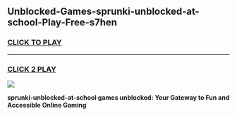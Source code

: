 
## Unblocked-Games-sprunki-unblocked-at-school-Play-Free-s7hen
<h3>
<a href="https://premium76.site?title=sprunki-unblocked-at-school&ref=21A">CLICK TO PLAY</a></h3>
<hr>

<h3>
<a href="https://premium76.site?title=sprunki-unblocked-at-school&ref=21A">CLICK 2 PLAY</a>
  
</h3>

<a href="https://premium76.site?title=sprunki-unblocked-at-school&ref=21A"><img src="https://clearcache.store/games.png"></a>


**sprunki-unblocked-at-school games unblocked: Your Gateway to Fun and Accessible Online Gaming**

